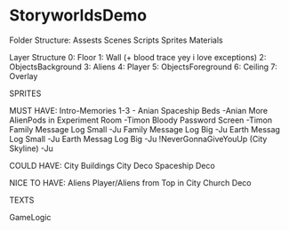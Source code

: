 # StoryworldsDemo


Folder Structure:
Assests
	Scenes
	Scripts
	Sprites
	Materials


Layer Structure
0: Floor
1: Wall (+ blood trace yey i love exceptions)
2: ObjectsBackground
3: Aliens
4: Player
5: ObjectsForeground
6: Ceiling
7: Overlay


SPRITES


MUST HAVE:
Intro-Memories 1-3 - Anian
Spaceship Beds -Anian
More AlienPods in Experiment Room -Timon
Bloody Password Screen -Timon
Family Message Log Small -Ju
Family Message Log Big -Ju
Earth Messag Log Small -Ju
Earth Messag Log Big -Ju
!NeverGonnaGiveYouUp (City Skyline) -Ju


COULD HAVE:
City Buildings
City Deco
Spaceship Deco


NICE TO HAVE:
Aliens
Player/Aliens from Top in City
Church Deco



TEXTS




GameLogic

